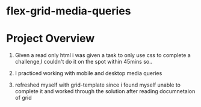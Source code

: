 # flex-grid-media-queries

# Project Overview

1. Given a read only html i was given a task to only use css to complete a challenge,I couldn't do it on the spot within 45mins so..

2. I practiced working with mobile and desktop media queries

3. refreshed myself with grid-template since i found myself unable to complete it and worked through the solution after reading documnetaion of grid